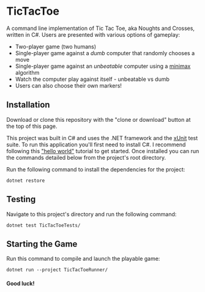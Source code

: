 # TicTacToe
A command line implementation of Tic Tac Toe, aka Noughts and Crosses, written in C#.  Users are presented with various options of gameplay:

- Two-player game (two humans)
- Single-player game against a *dumb* computer that randomly chooses a move
- Single-player game against an *unbeatable* computer using a [minimax](https://en.wikipedia.org/wiki/Minimax) algorithm
- Watch the computer play against itself - unbeatable vs dumb
- Users can also choose their own markers!

## Installation

Download or clone this repository with the "clone or download" button at the top of this page. 

This project was built in C# and uses the .NET framework and the [xUnit](https://xunit.net/) test suite. To run this application you'll first need to install C#.  I recommend following this ["hello world"](https://dotnet.microsoft.com/learn/dotnet/hello-world-tutorial/intro) tutorial to get started. Once installed you can run the commands detailed below from the project's root directory. 

Run the following command to install the dependencies for the project:

```dotnet restore```

## Testing
Navigate to this project's directory and run the following command:

```dotnet test TicTacToeTests/```

## Starting the Game

Run this command to compile and launch the playable game:

```dotnet run --project TicTacToeRunner/```

#### Good luck!